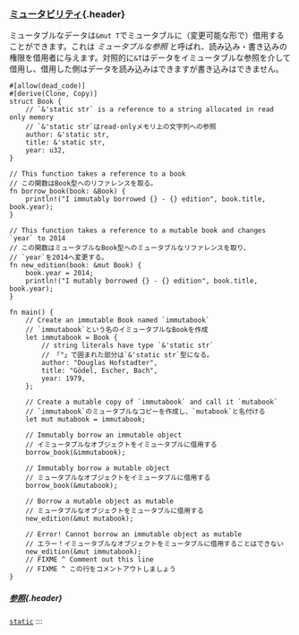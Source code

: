### [ミュータビリティ](#ミュータビリティ){.header}

ミュータブルなデータは`&mut T`でミュータブルに（変更可能な形で）借用することができます。これは
*ミュータブルな参照*
と呼ばれ、読み込み・書き込みの権限を借用者に与えます。対照的に`&T`はデータをイミュータブルな参照を介して借用し、借用した側はデータを読み込みはできますが書き込みはできません。

    #[allow(dead_code)]
    #[derive(Clone, Copy)]
    struct Book {
        // `&'static str` is a reference to a string allocated in read only memory
        // `&'static str`はread-onlyメモリ上の文字列への参照
        author: &'static str,
        title: &'static str,
        year: u32,
    }

    // This function takes a reference to a book
    // この関数はBook型へのリファレンスを取る。
    fn borrow_book(book: &Book) {
        println!("I immutably borrowed {} - {} edition", book.title, book.year);
    }

    // This function takes a reference to a mutable book and changes `year` to 2014
    // この関数はミュータブルなBook型へのミュータブルなリファレンスを取り、
    // `year`を2014へ変更する。
    fn new_edition(book: &mut Book) {
        book.year = 2014;
        println!("I mutably borrowed {} - {} edition", book.title, book.year);
    }

    fn main() {
        // Create an immutable Book named `immutabook`
        // `immutabook`という名のイミュータブルなBookを作成
        let immutabook = Book {
            // string literals have type `&'static str`
            // 「"」で囲まれた部分は`&'static str`型になる。
            author: "Douglas Hofstadter",
            title: "Gödel, Escher, Bach",
            year: 1979,
        };

        // Create a mutable copy of `immutabook` and call it `mutabook`
        // `immutabook`のミュータブルなコピーを作成し、`mutabook`と名付ける
        let mut mutabook = immutabook;
        
        // Immutably borrow an immutable object
        // イミュータブルなオブジェクトをイミュータブルに借用する
        borrow_book(&immutabook);

        // Immutably borrow a mutable object
        // ミュータブルなオブジェクトをイミュータブルに借用する
        borrow_book(&mutabook);
        
        // Borrow a mutable object as mutable
        // ミュータブルなオブジェクトをミュータブルに借用する
        new_edition(&mut mutabook);
        
        // Error! Cannot borrow an immutable object as mutable
        // エラー！イミュータブルなオブジェクトをミュータブルに借用することはできない
        new_edition(&mut immutabook);
        // FIXME ^ Comment out this line
        // FIXME ^ この行をコメントアウトしましょう
    }

##### [参照](#参照){.header}

[`static`](../lifetime/static_lifetime.html)
:::


